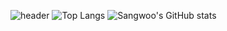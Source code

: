 ![header](https://capsule-render.vercel.app/api?type=waving&color=timeGradient&height=300&section=header&text=Good%20to%20see%20you%20%F0%9F%A4%97)
![Top Langs](https://github-readme-stats-sangwoo-jungs-projects.vercel.app/api/top-langs/?username=SangwooJung98&layout=donut-vertical&langs_count=8) ![Sangwoo's GitHub stats](https://github-readme-stats-sangwoo-jungs-projects.vercel.app/api?username=SangwooJung98&show_icons=true&theme=swift)
